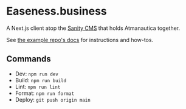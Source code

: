 # Easeness.business

A Next.js client atop the [Sanity CMS](https://github.com/Atmanautica/sanity) that holds Atmanautica together.

See [the example repo's docs](./docs/next-sanity-README.md) for instructions and how-tos.

## Commands

- Dev: `npm run dev`
- Build: `npm run build`
- Lint: `npm run lint`
- Format: `npm run format`
- Deploy: `git push origin main`
